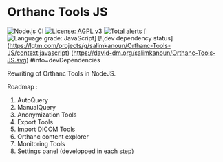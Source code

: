 # Orthanc Tools JS

![Node.js CI](https://github.com/salimkanoun/Orthanc-Tools-JS/workflows/Node.js%20CI/badge.svg)
[![License: AGPL v3](https://img.shields.io/badge/License-AGPL%20v3-blue.svg)](https://www.gnu.org/licenses/agpl-3.0)
[![Total alerts](https://img.shields.io/lgtm/alerts/g/salimkanoun/Orthanc-Tools-JS.svg?logo=lgtm&logoWidth=18)](https://lgtm.com/projects/g/salimkanoun/Orthanc-Tools-JS/alerts/)
[![Language grade: JavaScript](https://img.shields.io/lgtm/grade/javascript/g/salimkanoun/Orthanc-Tools-JS.svg?logo=lgtm&logoWidth=18)]
[![dev dependency status] (https://lgtm.com/projects/g/salimkanoun/Orthanc-Tools-JS/context:javascript)
(https://david-dm.org/salimkanoun/Orthanc-Tools-JS.svg)
#info=devDependencies

Rewriting of Orthanc Tools in NodeJS.

Roadmap : 

1) AutoQuery
2) ManualQuery
3) Anonymization Tools
4) Export Tools
5) Import DICOM Tools
6) Orthanc content explorer
7) Monitoring Tools
8) Settings panel (developped in each step)
